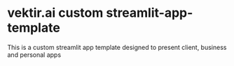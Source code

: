 # vektir.ai custom streamlit-app-template
This is a custom streamlit app template designed to present client, business and personal apps
